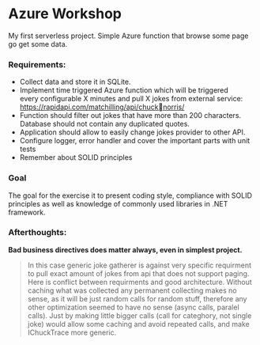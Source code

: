 # Azure Workshop
My first serverless project.
Simple Azure function that browse some page go get some data.

### Requirements:
  * Collect data and store it in SQLite.
  * Implement time triggered Azure function which will be triggered  
       every configurable X minutes and pull X jokes from external service: 
	   https://rapidapi.com/matchilling/api/chucknorris/ 
  * Function should filter out jokes that have more than 200 characters.   
        Database should not contain any duplicated quotes. 
  * Application should allow to easily change jokes provider to other API.
  * Configure logger, error handler and cover the important parts with unit tests
  * Remember about SOLID principles
  
### Goal
The goal for the exercise it to present coding style,
compliance with SOLID principles as well as
knowledge of commonly used libraries in .NET framework.
 
 ### Afterthoughts:
   **Bad business directives does matter always, even in simplest project.**
> In this case generic joke gatherer is against very specific requirment 
> to pull exact amount of jokes from api that does not support paging. 
> Here is conflict between requirments and good architecture. 
> Without caching what was collected any permanent collecting makes no sense, 
> as it will be just random calls for random stuff, 
> therefore any other optimization seemed to have no sense (async calls, paralel calls). 
> Just by making little bigger calls (call for categhory, not single joke) would allow 
> some caching and avoid repeated calls, and make IChuckTrace more generic.

    